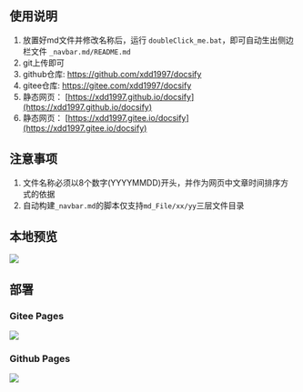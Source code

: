 ## 使用说明

1. 放置好md文件并修改名称后，运行 `doubleClick_me.bat`，即可自动生出侧边栏文件 `_navbar.md/README.md`
2. git上传即可 
3. github仓库: https://github.com/xdd1997/docsify
4. gitee仓库: https://gitee.com/xdd1997/docsify
3. 静态网页： [https://xdd1997.github.io/docsify](https://xdd1997.github.io/docsify)
4. 静态网页： [https://xdd1997.gitee.io/docsify](https://xdd1997.gitee.io/docsify)

   

## 注意事项

1. 文件名称必须以8个数字(YYYYMMDD)开头，并作为网页中文章时间排序方式的依据
2. 自动构建`_navbar.md`的脚本仅支持`md_File/xx/yy`三层文件目录



## 本地预览
![](https://mypic2016.oss-cn-beijing.aliyuncs.com/picGo/202303051916010.png)




## 部署

### Gitee Pages

![](https://mypic2016.oss-cn-beijing.aliyuncs.com/picGo/202211262015568.png)

### Github Pages
![](https://mypic2016.oss-cn-beijing.aliyuncs.com/picGo/202211262019706.png)

